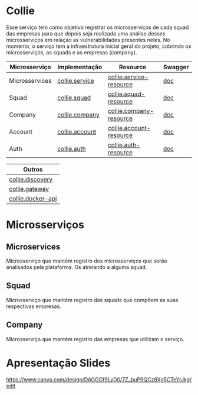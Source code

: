 # Collie

Esse serviço tem como objetivo registrar os microsserviços de cada squad das empresas para que depois seja realizada uma análise desses microsserviços em relação as vulnerabilidades presentes neles. No momento, o serviço tem a infraestrutura inicial geral do projeto, cobrindo os microsserviços, as squads e as empresas (company).

|Microsserviço|Implementação|Resource|Swagger|
|---|---|---|---|
|Microsservices|[collie.service](https://github.com/alanmath/collie.service) | [collie.service-resource](https://github.com/alanmath/collie.service-resource) |[doc](http://localhost:8080/microservices/swagger-ui/index.html#/) |
| Squad | [collie.squad](https://github.com/alanmath/collie.squad) | [collie.squad-resource](https://github.com/alanmath/collie.squad-resource) | [doc](http://localhost:8080/squad/swagger-ui/index.html#/) |
| Company | [collie.company](https://github.com/alanmath/collie.company) | [collie.company-resource](https://github.com/alanmath/collie.company-resource) | [doc](http://localhost:8080/company/swagger-ui/index.html#/) |
| Account | [collie.account](https://github.com/alanmath/collie.account) | [collie.account-resource](https://github.com/alanmath/collie.account-resource) | [doc](http://localhost:8080/accounts/swagger-ui/index.html#/) |
| Auth | [collie.auth](https://github.com/alanmath/collie.auth) | [collie.auth-resource](https://github.com/alanmath/collie.auth-resource) | [doc](http://localhost:8080/auth/swagger-ui/index.html#/) |

|Outros|
|---|
|[collie.discovery](https://github.com/alanmath/collie.discovery)|
|[collie.gateway](https://github.com/alanmath/collie.gateway)|
|[collie.docker-api](https://github.com/alanmath/collie.docker-api)|

# Microsserviços
## Microservices
Microsserviço que mantém registro dos microsserviços que serão analisados pela plataforma. Os atrelando a alguma squad.

## Squad
Microsserviço que mantém registro das squads que compõem as suas respectivas empresas. 

## Company
Microsserviço que mantém registro das empresas que utilizam o serviço.

# Apresentação Slides

https://www.canva.com/design/DAGGGf9LyD0/7Z_buP9QCz8Xg5CTeYrJkg/edit